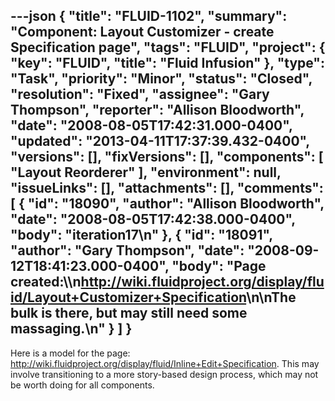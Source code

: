 ---json
{
  "title": "FLUID-1102",
  "summary": "Component: Layout Customizer - create Specification page",
  "tags": "FLUID",
  "project": {
    "key": "FLUID",
    "title": "Fluid Infusion"
  },
  "type": "Task",
  "priority": "Minor",
  "status": "Closed",
  "resolution": "Fixed",
  "assignee": "Gary Thompson",
  "reporter": "Allison Bloodworth",
  "date": "2008-08-05T17:42:31.000-0400",
  "updated": "2013-04-11T17:37:39.432-0400",
  "versions": [],
  "fixVersions": [],
  "components": [
    "Layout Reorderer"
  ],
  "environment": null,
  "issueLinks": [],
  "attachments": [],
  "comments": [
    {
      "id": "18090",
      "author": "Allison Bloodworth",
      "date": "2008-08-05T17:42:38.000-0400",
      "body": "iteration17\n"
    },
    {
      "id": "18091",
      "author": "Gary Thompson",
      "date": "2008-09-12T18:41:23.000-0400",
      "body": "Page created:\\\n<http://wiki.fluidproject.org/display/fluid/Layout+Customizer+Specification>\n\nThe bulk is there, but may still need some massaging.\n"
    }
  ]
}
---
Here is a model for the page: <http://wiki.fluidproject.org/display/fluid/Inline+Edit+Specification>. This may involve transitioning to a more story-based design process, which may not be worth doing for all components.

        